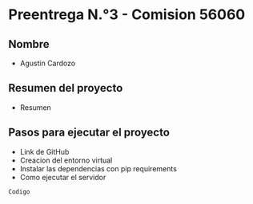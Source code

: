 # Preentrega N.°3 - Comision 56060

## Nombre

- Agustin Cardozo
## Resumen del proyecto
- Resumen

## Pasos para ejecutar el proyecto
- Link de GitHub
- Creacion del entorno virtual
- Instalar las dependencias con pip requirements
- Como ejecutar el servidor 
```
Codigo
```